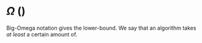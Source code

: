 # $\Omega$ () 

Big-Omega notation gives the lower-bound. We say that an algorithm takes _at least_ a certain amount of.  